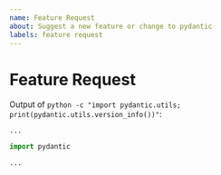 ```yaml
---
name: Feature Request
about: Suggest a new feature or change to pydantic
labels: feature request
---
```


# Feature Request

Output of `python -c "import pydantic.utils; print(pydantic.utils.version_info())"`:
```
...
```
<!-- or if you're using pydantic before v1.3, manually add os, python version and pydantic version -->

<!-- Please read the [docs](https://pydantic-docs.helpmanual.io/) and search through issues to
confirm your feature hasn't been asked for before, or already implemented. -->

<!-- Where possible please include a self contained code snippet describing your feature request: -->

```py
import pydantic

...
```
